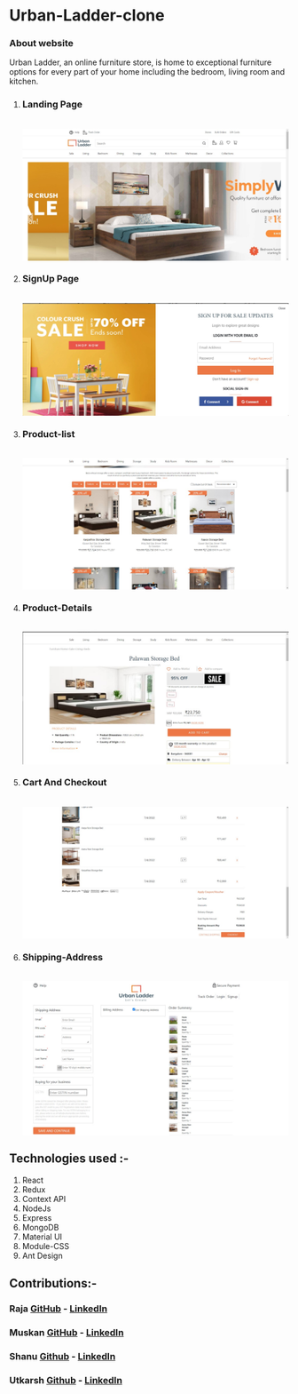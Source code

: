 
# Urban-Ladder-clone

<h3>About website</h3>
Urban Ladder, an online furniture store, is home to exceptional furniture options for every part of your home including the bedroom, living room and kitchen.<br>
<p align="center">
<ol >
<li>
 <h3>Landing Page</h3><br>
<img  align="center" src="urban-ladder-clone/public/Images/Landing.jpeg" alt="Landing Page" >
</li>
<li>
<h3>SignUp Page</h3><br>
<img  align="center" src="urban-ladder-clone/public/Images/Signin.jpeg" alt="SignUp Page" >
</li>
<li>
<h3>Product-list</h3><br>
<img  align="center" src="urban-ladder-clone/public/Images/List.jpeg" alt="Product-list" >
</li>
<li>
<h3>Product-Details</h3><br>
<img  align="center" src="urban-ladder-clone/public/Images/Details.jpeg" alt="Product-Details" >
</li>
  <li>
<h3>Cart And Checkout</h3><br>
<img  align="center" src="urban-ladder-clone/public/Images/Cart.jpeg" alt="Cart And Checkout" >
</li>
 <li>
<h3>Shipping-Address</h3><br>
<img  align="center" src="urban-ladder-clone/public/Images/Adrs.jpeg" alt="Shipping-Address" >
</li>
</p>
</ol>

## Technologies used :-
1) React
2) Redux
3) Context API
4) NodeJs
5) Express
6) MongoDB
7) Material UI
8) Module-CSS
9) Ant Design



## Contributions:-

### Raja  [GitHub](https://github.com/rajachoudhary) - [LinkedIn](https://www.linkedin.com/in/raja-ch01/)

### Muskan  [GitHub](https://github.com/MuskanIss) - [LinkedIn](https://www.linkedin.com/in/muskan-issrani-058793191/)

### Shanu [Github](https://github.com/Shanu30) - [LinkedIn](https://www.linkedin.com/in/kumar-shanu-a73636140)

### Utkarsh [Github](https://github.com/utkrsh2505) - [LinkedIn](https://www.linkedin.com/in/utkarsh-kumar-840a23190/)
